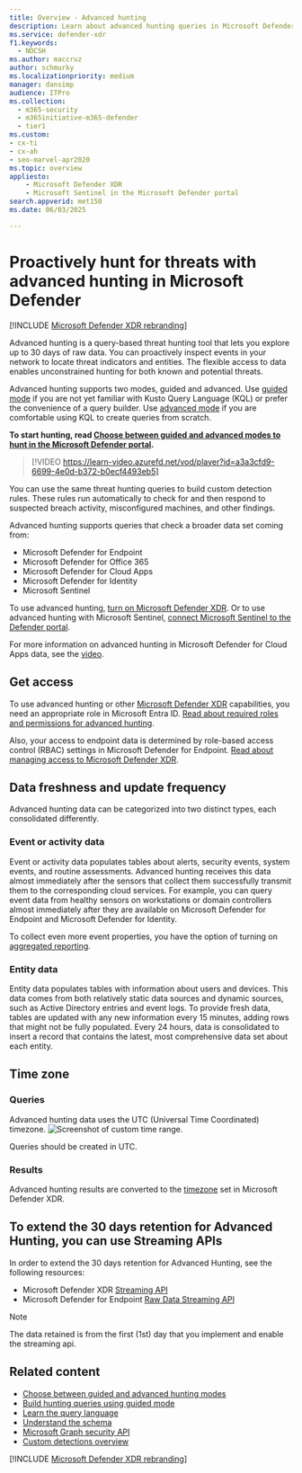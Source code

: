 ```yaml
---
title: Overview - Advanced hunting
description: Learn about advanced hunting queries in Microsoft Defender and how to use them to proactively find threats and weaknesses in your network
ms.service: defender-xdr
f1.keywords: 
  - NOCSH
ms.author: maccruz
author: schmurky
ms.localizationpriority: medium
manager: dansimp
audience: ITPro
ms.collection: 
  - m365-security
  - m365initiative-m365-defender
  - tier1
ms.custom:
- cx-ti
- cx-ah
- seo-marvel-apr2020
ms.topic: overview
appliesto:
    - Microsoft Defender XDR
    - Microsoft Sentinel in the Microsoft Defender portal
search.appverid: met150
ms.date: 06/03/2025

---
```


# Proactively hunt for threats with advanced hunting in Microsoft Defender

[!INCLUDE [Microsoft Defender XDR rebranding](../includes/microsoft-defender.md)]


Advanced hunting is a query-based threat hunting tool that lets you explore up to 30 days of raw data. You can proactively inspect events in your network to locate threat indicators and entities. The flexible access to data enables unconstrained hunting for both known and potential threats.

Advanced hunting supports two modes, guided and advanced. Use [guided mode](advanced-hunting-query-builder.md) if you are not yet familiar with Kusto Query Language (KQL) or prefer the convenience of a query builder. Use [advanced mode](advanced-hunting-query-language.md) if you are comfortable using KQL to create queries from scratch. 

**To start hunting, read [Choose between guided and advanced modes to hunt in the Microsoft Defender portal](advanced-hunting-modes.md).**

> [!VIDEO https://learn-video.azurefd.net/vod/player?id=a3a3cfd9-6699-4e0d-b372-b0ecf4493eb5]

You can use the same threat hunting queries to build custom detection rules. These rules run automatically to check for and then respond to suspected breach activity, misconfigured machines, and other findings.

Advanced hunting supports queries that check a broader data set coming from:

- Microsoft Defender for Endpoint
- Microsoft Defender for Office 365
- Microsoft Defender for Cloud Apps
- Microsoft Defender for Identity
- Microsoft Sentinel

To use advanced hunting, [turn on Microsoft Defender XDR](m365d-enable.md). Or to use advanced hunting with Microsoft Sentinel, [connect Microsoft Sentinel to the Defender portal](/unified-secops-platform/microsoft-sentinel-onboard). 

For more information on advanced hunting in Microsoft Defender for Cloud Apps data, see the [video](https://learn-video.azurefd.net/vod/player?id=ffdedc73-6edf-45a9-8c90-566296e8d4ec). 

## Get access

To use advanced hunting or other [Microsoft Defender XDR](microsoft-365-defender.md) capabilities, you need an appropriate role in Microsoft Entra ID. [Read about required roles and permissions for advanced hunting](custom-roles.md).

Also, your access to endpoint data is determined by role-based access control (RBAC) settings in Microsoft Defender for Endpoint. [Read about managing access to Microsoft Defender XDR](m365d-permissions.md).


## Data freshness and update frequency

Advanced hunting data can be categorized into two distinct types, each consolidated differently.

### **Event or activity data**

Event or activity data populates tables about alerts, security events, system events, and routine assessments. Advanced hunting receives this data almost immediately after the sensors that collect them successfully transmit them to the corresponding cloud services. For example, you can query event data from healthy sensors on workstations or domain controllers almost immediately after they are available on Microsoft Defender for Endpoint and Microsoft Defender for Identity. 

To collect even more event properties, you have the option of turning on [aggregated reporting](/defender-endpoint/aggregated-reporting).

### **Entity data**

Entity data populates tables with information about users and devices. This data comes from both relatively static data sources and dynamic sources, such as Active Directory entries and event logs. To provide fresh data, tables are updated with any new information every 15 minutes, adding rows that might not be fully populated. Every 24 hours, data is consolidated to insert a record that contains the latest, most comprehensive data set about each entity.


## Time zone

### Queries

Advanced hunting data uses the UTC (Universal Time Coordinated) timezone. 
![Screenshot of custom time range.](/defender/media/custom-time-range.png)

Queries should be created in UTC.

### Results

Advanced hunting results are converted to the [timezone](m365d-time-zone.md) set in Microsoft Defender XDR.

## To extend the 30 days retention for Advanced Hunting, you can use Streaming APIs

In order to extend the 30 days retention for Advanced Hunting, see the following resources:

- Microsoft Defender XDR [Streaming API](/defender-xdr/streaming-api)
- Microsoft Defender for Endpoint [Raw Data Streaming API](/defender-endpoint/api/raw-data-export)

> [!NOTE]
> The data retained is from the first (1st) day that you implement and enable the streaming api.

## Related content

- [Choose between guided and advanced hunting modes](advanced-hunting-modes.md)
- [Build hunting queries using guided mode](advanced-hunting-query-builder.md)
- [Learn the query language](advanced-hunting-query-language.md)
- [Understand the schema](advanced-hunting-schema-tables.md)
- [Microsoft Graph security API](/graph/api/resources/security-api-overview#advanced-hunting)
- [Custom detections overview](custom-detections-overview.md)

[!INCLUDE [Microsoft Defender XDR rebranding](../includes/defender-m3d-techcommunity.md)]

